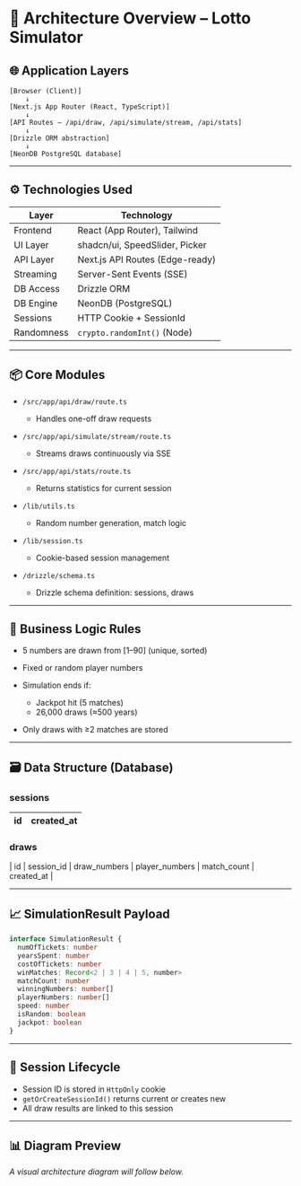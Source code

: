 # 🧱 Architecture Overview – Lotto Simulator

## 🌐 Application Layers

```text
[Browser (Client)]
    ↓
[Next.js App Router (React, TypeScript)]
    ↓
[API Routes – /api/draw, /api/simulate/stream, /api/stats]
    ↓
[Drizzle ORM abstraction]
    ↓
[NeonDB PostgreSQL database]
```

---

## ⚙️ Technologies Used

| Layer      | Technology                      |
| ---------- | ------------------------------- |
| Frontend   | React (App Router), Tailwind    |
| UI Layer   | shadcn/ui, SpeedSlider, Picker  |
| API Layer  | Next.js API Routes (Edge-ready) |
| Streaming  | Server-Sent Events (SSE)        |
| DB Access  | Drizzle ORM                     |
| DB Engine  | NeonDB (PostgreSQL)             |
| Sessions   | HTTP Cookie + SessionId         |
| Randomness | `crypto.randomInt()` (Node)     |

---

## 📦 Core Modules

- `/src/app/api/draw/route.ts`

  - Handles one-off draw requests

- `/src/app/api/simulate/stream/route.ts`

  - Streams draws continuously via SSE

- `/src/app/api/stats/route.ts`

  - Returns statistics for current session

- `/lib/utils.ts`

  - Random number generation, match logic

- `/lib/session.ts`

  - Cookie-based session management

- `/drizzle/schema.ts`

  - Drizzle schema definition: sessions, draws

---

## 🧠 Business Logic Rules

- 5 numbers are drawn from \[1–90] (unique, sorted)
- Fixed or random player numbers
- Simulation ends if:

  - Jackpot hit (5 matches)
  - 26,000 draws (≈500 years)

- Only draws with ≥2 matches are stored

---

## 🗃️ Data Structure (Database)

### sessions

| id  | created_at |
| --- | ---------- |

### draws

\| id | session_id | draw_numbers | player_numbers | match_count | created_at |

---

## 📈 SimulationResult Payload

```ts
interface SimulationResult {
  numOfTickets: number
  yearsSpent: number
  costOfTickets: number
  winMatches: Record<2 | 3 | 4 | 5, number>
  matchCount: number
  winningNumbers: number[]
  playerNumbers: number[]
  speed: number
  isRandom: boolean
  jackpot: boolean
}
```

---

## 🔐 Session Lifecycle

- Session ID is stored in `HttpOnly` cookie
- `getOrCreateSessionId()` returns current or creates new
- All draw results are linked to this session

---

## 📊 Diagram Preview

_A visual architecture diagram will follow below._

